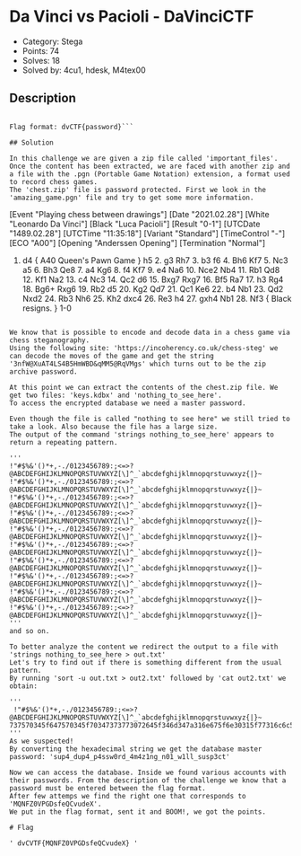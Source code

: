 # Da Vinci vs Pacioli - DaVinciCTF

- Category: Stega
- Points: 74
- Solves: 18
- Solved by: 4cu1, hdesk, M4tex00

## Description

```What an amazing game. Can you find my passwords?

Flag format: dvCTF{password}```

## Solution

In this challenge we are given a zip file called 'important_files'.
Once the content has been extracted, we are faced with another zip and a file with the .pgn (Portable Game Notation) extension, a format used to record chess games.
The 'chest.zip' file is password protected. First we look in the 'amazing_game.pgn' file and try to get some more information.

```
[Event "Playing chess between drawings"]
[Date "2021.02.28"]
[White "Leonardo Da Vinci"]
[Black "Luca Pacioli"]
[Result "0-1"]
[UTCDate "1489.02.28"]
[UTCTime "11:35:18"]
[Variant "Standard"]
[TimeControl "-"]
[ECO "A00"]
[Opening "Anderssen Opening"]
[Termination "Normal"]

1. d4 { A40 Queen's Pawn Game } h5 2. g3 Rh7 3. b3 f6 4. Bh6 Kf7 5. Nc3 a5 6. Bh3 Qe8 7. a4 Kg6 8. f4 Kf7 9. e4 Na6 10. Nce2 Nb4 11. Rb1 Qd8 12. Kf1 Na2 13. c4 Nc3 14. Qc2 d6 15. Bxg7 Rxg7 16. Bf5 Ra7 17. h3 Rg4 18. Bg6+ Rxg6 19. Rb2 d5 20. Kg2 Qd7 21. Qc1 Ke6 22. b4 Nb1 23. Qd2 Nxd2 24. Rb3 Nh6 25. Kh2 dxc4 26. Re3 h4 27. gxh4 Nb1 28. Nf3 { Black resigns. } 1-0

```

We know that is possible to encode and decode data in a chess game via chess steganography.
Using the following site: 'https://incoherency.co.uk/chess-steg' we can decode the moves of the game and get the string '3nfW@XuAT4LS4B5HmWBD&qMM5@RqVMgs' which turns out to be the zip archive password.

At this point we can extract the contents of the chest.zip file. We get two files: 'keys.kdbx' and 'nothing_to_see_here'.
To access the encrypted database we need a master password.

Even though the file is called "nothing to see here" we still tried to take a look. Also because the file has a large size.
The output of the command 'strings nothing_to_see_here' appears to return a repeating pattern.

'''
!"#$%&'()*+,-./0123456789:;<=>?@ABCDEFGHIJKLMNOPQRSTUVWXYZ[\]^_`abcdefghijklmnopqrstuvwxyz{|}~
!"#$%&'()*+,-./0123456789:;<=>?@ABCDEFGHIJKLMNOPQRSTUVWXYZ[\]^_`abcdefghijklmnopqrstuvwxyz{|}~
!"#$%&'()*+,-./0123456789:;<=>?@ABCDEFGHIJKLMNOPQRSTUVWXYZ[\]^_`abcdefghijklmnopqrstuvwxyz{|}~
!"#$%&'()*+,-./0123456789:;<=>?@ABCDEFGHIJKLMNOPQRSTUVWXYZ[\]^_`abcdefghijklmnopqrstuvwxyz{|}~
!"#$%&'()*+,-./0123456789:;<=>?@ABCDEFGHIJKLMNOPQRSTUVWXYZ[\]^_`abcdefghijklmnopqrstuvwxyz{|}~
!"#$%&'()*+,-./0123456789:;<=>?@ABCDEFGHIJKLMNOPQRSTUVWXYZ[\]^_`abcdefghijklmnopqrstuvwxyz{|}~
!"#$%&'()*+,-./0123456789:;<=>?@ABCDEFGHIJKLMNOPQRSTUVWXYZ[\]^_`abcdefghijklmnopqrstuvwxyz{|}~
!"#$%&'()*+,-./0123456789:;<=>?@ABCDEFGHIJKLMNOPQRSTUVWXYZ[\]^_`abcdefghijklmnopqrstuvwxyz{|}~
!"#$%&'()*+,-./0123456789:;<=>?@ABCDEFGHIJKLMNOPQRSTUVWXYZ[\]^_`abcdefghijklmnopqrstuvwxyz{|}~
!"#$%&'()*+,-./0123456789:;<=>?@ABCDEFGHIJKLMNOPQRSTUVWXYZ[\]^_`abcdefghijklmnopqrstuvwxyz{|}~ 
'''
and so on.

To better analyze the content we redirect the output to a file with 'strings nothing_to_see_here > out.txt'
Let's try to find out if there is something different from the usual pattern.
By running 'sort -u out.txt > out2.txt' followed by 'cat out2.txt' we obtain:

'''
 !"#$%&'()*+,-./0123456789:;<=>?@ABCDEFGHIJKLMNOPQRSTUVWXYZ[\]^_`abcdefghijklmnopqrstuvwxyz{|}~
737570345f647570345f70347373773072645f346d347a316e675f6e30315f77316c6c5f73757370336374
''' 
As we suspected!
By converting the hexadecimal string we get the database master password: 'sup4_dup4_p4ssw0rd_4m4z1ng_n01_w1ll_susp3ct'

Now we can access the database. Inside we found various accounts with their passwords. From the description of the challenge we know that a password must be entered between the flag format.
After few attemps we find the right one that corresponds to 'MQNFZ0VPGDsfeQCvudeX'.
We put in the flag format, sent it and BOOM!, we got the points.

# Flag

' dvCVTF{MQNFZ0VPGDsfeQCvudeX} ' 
